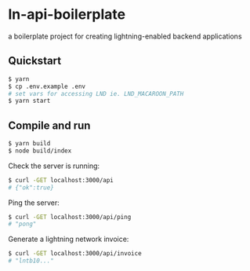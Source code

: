 # ln-api-boilerplate
a boilerplate project for creating lightning-enabled backend applications

## Quickstart
```sh
$ yarn
$ cp .env.example .env
# set vars for accessing LND ie. LND_MACAROON_PATH
$ yarn start
```

## Compile and run
```sh
$ yarn build
$ node build/index
```

Check the server is running:
```sh
$ curl -GET localhost:3000/api
# {"ok":true}
```

Ping the server:
```sh
$ curl -GET localhost:3000/api/ping
# "pong"
```

Generate a lightning network invoice:
```sh
$ curl -GET localhost:3000/api/invoice
# "lntb10..."
```
